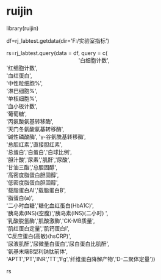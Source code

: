 # ruijin

library(ruijin)

df=rj_labtest.getdata(dir='F:/实验室指标')

rs=rj_labtest.query(data = df,
                 query = c(   
&nbsp;&nbsp;&nbsp;&nbsp;&nbsp;&nbsp;&nbsp;&nbsp;&nbsp;&nbsp;&nbsp;&nbsp;&nbsp;&nbsp;&nbsp;&nbsp;&nbsp;&nbsp;&nbsp;&nbsp;&nbsp;&nbsp;&nbsp;&nbsp;&nbsp;&nbsp;&nbsp;&nbsp;&nbsp;&nbsp;&nbsp;&nbsp;&nbsp;&nbsp;&nbsp;&nbsp;&nbsp;&nbsp;&nbsp;&nbsp;&nbsp;&nbsp;&nbsp;&nbsp;&nbsp;&nbsp;&nbsp;&nbsp;'白细胞计数',    
                        '红细胞计数',                           
                           '血红蛋白',                           
                           '中性粒细胞%',  
                           '淋巴细胞%',   
                           '单核细胞%',       
                           '血小板计数',   
                           '葡萄糖',   
                           '丙氨酸氨基转移酶',    
                           '天门冬氨酸氨基转移酶',  
                           '碱性磷酸酶', 
                           'γ-谷氨酰基转移酶',   
                           '总胆红素','直接胆红素',    
                           '总蛋白','白蛋白','白球比例',    
                           '胆汁酸','尿素','肌酐','尿酸',    
                           '甘油三酯','总胆固醇',   
                           '高密度脂蛋白胆固醇',   
                           '低密度脂蛋白胆固醇',   
                           '载脂蛋白AI','载脂蛋白B',   
                           '脂蛋白(a)',    
                           '二小时血糖','糖化血红蛋白(HbA1C)',   
                           '胰岛素(INS)(空腹)','胰岛素(INS)(二小时) ',   
                           '乳酸脱氢酶','肌酸激酶','CK-MB质量',    
                           '肌红蛋白定量','肌钙蛋白I',    
                           'C反应蛋白(高敏)(hsCRP)',    
                           '尿液肌酐','尿微量白蛋白','尿白蛋白比肌酐',   
                           '氨基末端B型利钠肽前体',     
                           'APTT','PT','INR','TT','Fg','纤维蛋白降解产物','D-二聚体定量'))
                        
rs

